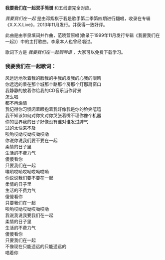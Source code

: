 

**我要我们在一起双手简谱** 和五线谱完全对应。

_我要我们在一起_ 是由邓紫棋于我是歌手第二季第四期进行翻唱，收录在专辑《X.X.X.Live》，2013年11月发行。并获得一致好评。

此曲是由李泉填词并作曲，范晓萱原唱(收录于1999年11月发行专辑《我要我们在一起》）中的主打歌曲。李泉本人也曾经唱过。

歌词下方是 _我要我们在一起钢琴谱_ ，大家可以免费下载学习。

### 我要我们在一起歌词：

风远远地吹着我的脸我的手我的发我的心我的眼睛  
你远远的呆在那个城那个路那个房那个灯那扇窗口  
我静静的放着你给我的CD音乐当作背景  
怎么唱  
都不再煽情  
我记得你习惯闭着眼抱着我好像我是你的脸笑嘻嘻  
我不知该如何对你笑对你哭张着嘴不理你像个机器  
你的世界我的日子好像没有谁对谁发过脾气  
过的太快来不及  
唉哟哎呦哎呦哎呦哎呦  
你说你说我们要不要在一起  
柔情的日子里  
生活的不费力气  
傻傻看你  
只要我们在一起  
唉哟哎呦哎呦哎呦哎呦  
你说说我们要不要在一起  
柔情的日子里  
生活的不费力气  
傻傻看你  
只要我们在一起  
唉哟哎呦哎呦哎呦哎呦  
我说我说我要我们在一起  
柔情的日子里  
生活的不费力气  
傻傻看你  
只要我们在一起  
不像现在只能遥远的只能遥远的  
唱着你

